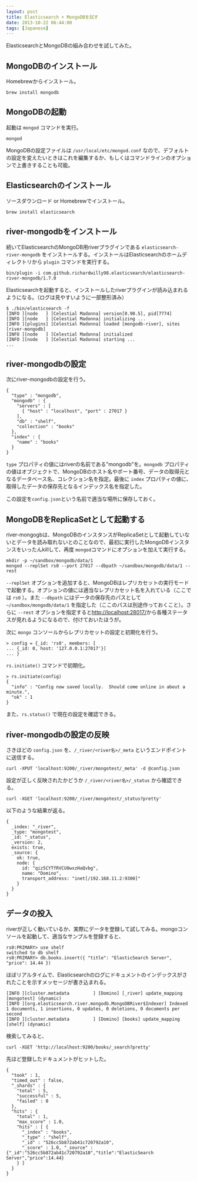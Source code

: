 ```yaml
---
layout: post
title: Elasticsearch + MongoDBを試す
date: 2013-10-22 06:44:00
tags: [Japanese]
---
```


ElasticsearchとMongoDBの組み合わせを試してみた。

## MongoDBのインストール

Homebrewからインストール。

    brew install mongodb

## MongoDBの起動

起動は `mongod` コマンドを実行。

    mongod

MongoDBの設定ファイルは `/usr/local/etc/mongod.conf` なので、デフォルトの設定を変えたいときはこれを編集するか、もしくはコマンドラインのオプションで上書きすることも可能。

## Elasticsearchのインストール

ソースダウンロード or Homebrewでインストール。

    brew install elasticsearch

## river-mongodbをインストール

続いてElasticsearchのMongoDB用riverプラグインである `elasticsearch-river-mongodb` をインストールする。インストールはElasticsearchのホームディレクトリから `plugin` コマンドを実行する。

    bin/plugin -i com.github.richardwilly98.elasticsearch/elasticsearch-river-mongodb/1.7.0

Elasticsearchを起動すると、インストールしたriverプラグインが読み込まれるようになる。（ログは見やすいように一部整形済み）

    $ ./bin/elasticsearch -f
    [INFO ][node   ] [Celestial Madonna] version[0.90.5], pid[7774]
    [INFO ][node   ] [Celestial Madonna] initializing ...
    [INFO ][plugins] [Celestial Madonna] loaded [mongodb-river], sites [river-mongodb]
    [INFO ][node   ] [Celestial Madonna] initialized
    [INFO ][node   ] [Celestial Madonna] starting ...
    ...

## river-mongodbの設定

次にriver-mongodbの設定を行う。

    {
      "type" : "mongodb",
      "mongodb" : {
        "servers" : [
          { "host" : "localhost", "port" : 27017 }
        ],
        "db" : "shelf",
        "collection" : "books"
      },
      "index" : {
        "name" : "books"
      }
    }

`type` プロパティの値にはriverの名前である"mongodb"を。`mongodb` プロパティの値はオブジェクトで、MongoDBのホスト名やポート番号、データの取得元となるデータベース名、コレクション名を指定。最後に `index` プロパティの値に、取得したデータの保存先となるインデックス名を指定した。

この設定を`config.json`という名前で適当な場所に保存しておく。

## MongoDBをReplicaSetとして起動する

river-mongogbは、MongoDBのインスタンスがReplicaSetとして起動していないとデータを読み取れないとのことなので、最初に実行したMongoDBインスタンスをいったんkillして、再度 `mongod`コマンドにオプションを加えて実行する。

    mkdir -p ~/sandbox/mongodb/data/1
    mongod --replSet rs0 --port 27017 --dbpath ~/sandbox/mongodb/data/1 --rest

`--replSet` オプションを追加すると、MongoDBはレプリカセットの実行モードで起動する。オプションの値には適当なレプリカセット名を入れている（ここでは `rs0` ）。また `--dbpath` にはデータの保存先のパスとして `~/sandbox/mongodb/data/1` を指定した（ここのパスは別途作っておくこと）。さらに `--rest` オプションを指定すると[http://localhost:28017/](http://localhost:28017/)から各種ステータスが見れるようになるので、付けておいたほうが。

次に `mongo` コンソールからレプリカセットの設定と初期化を行う。

    > config = {_id: 'rs0', members: [
    ... {_id: 0, host: '127.0.0.1:27017'}]
    ... }

`rs.initiate()` コマンドで初期化。

    > rs.initiate(config)
    {
      "info" : "Config now saved locally.  Should come online in about a minute.",
      "ok" : 1
    }

また、`rs.status()` で現在の設定を確認できる。

## river-mongodbの設定の反映

さきほどの `config.json` を、`/_river/<river名>/_meta` というエンドポイントに送信する。

    curl -XPUT 'localhost:9200/_river/mongotest/_meta' -d @config.json

設定が正しく反映されたかどうか `/_river/<river名>/_status` から確認できる。

    curl -XGET 'localhost:9200/_river/mongotest/_status?pretty'

以下のような結果が返る。

    {
      _index: "_river",
      _type: "mongotest",
      _id: "_status",
      _version: 2,
      exists: true,
      _source: {
        ok: true,
        node: {
          id: "qiz5CYTfRVCU0wxzHaQvbg",
          name: "Domino",
          transport_address: "inet[/192.168.11.2:9300]"
        }
      }
    }

## データの投入

riverが正しく動いているか、実際にデータを登録して試してみる。mongoコンソールを起動して、適当なサンプルを登録すると、

    rs0:PRIMARY> use shelf
    switched to db shelf
    rs0:PRIMARY> db.books.insert({ "title": "ElasticSearch Server", "price": 14.44 })

ほぼリアルタイムで、Elasticsearchのログにドキュメントのインデックスがされたことを示すメッセージが書き込まれる。

    [INFO ][cluster.metadata         ] [Domino] [_river] update_mapping [mongotest] (dynamic)
    [INFO ][org.elasticsearch.river.mongodb.MongoDBRiver$Indexer] Indexed 1 documents, 1 insertions, 0 updates, 0 deletions, 0 documents per second
    [INFO ][cluster.metadata         ] [Domino] [books] update_mapping [shelf] (dynamic)

検索してみると、

    curl -XGET 'http://localhost:9200/books/_search?pretty'

先ほど登録したドキュメントがヒットした。

    {
      "took" : 1,
      "timed_out" : false,
      "_shards" : {
        "total" : 5,
        "successful" : 5,
        "failed" : 0
      },
      "hits" : {
        "total" : 1,
        "max_score" : 1.0,
        "hits" : [ {
          "_index" : "books",
          "_type" : "shelf",
          "_id" : "526cc5b872ab41c720792a10",
          "_score" : 1.0, "_source" : {"_id":"526cc5b872ab41c720792a10","title":"ElasticSearch Server","price":14.44}
        } ]
      }
    }